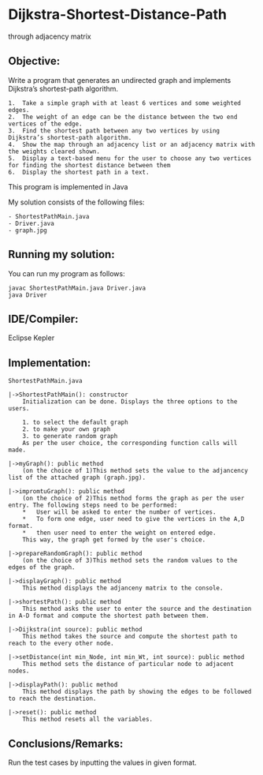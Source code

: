 Dijkstra-Shortest-Distance-Path
===============================

through adjacency matrix


Objective:	
-----------

Write a program that generates an undirected graph and implements Dijkstra’s shortest-path algorithm.

	1.	Take a simple graph with at least 6 vertices and some weighted edges.
	2.	The weight of an edge can be the distance between the two end vertices of the edge.
	3.	Find the shortest path between any two vertices by using Dijkstra’s shortest-path algorithm.
	4.	Show the map through an adjacency list or an adjacency matrix with the weights cleared shown. 
	5.	Display a text-based menu for the user to choose any two vertices for finding the shortest distance between them
	6.	Display the shortest path in a text.


This program is implemented in Java

My solution consists of the following files:

	- ShortestPathMain.java
	- Driver.java
	- graph.jpg


Running my solution:
-------------------
You can run my program as follows:

	javac ShortestPathMain.java Driver.java	
	java Driver


IDE/Compiler:	
------------
Eclipse Kepler


Implementation:
-----------------
	ShortestPathMain.java

	|->ShortestPathMain(): constructor
		Initialization can be done. Displays the three options to the users. 		
		
		1. to select the default graph
		2. to make your own graph
		3. to generate random graph
		As per the user choice, the corresponding function calls will made.

	|->myGraph(): public method
		(on the choice of 1)This method sets the value to the adjancency list of the attached graph (graph.jpg).

	|->impromtuGraph(): public method
		(on the choice of 2)This method forms the graph as per the user entry. The following steps need to be performed:
		*	User will be asked to enter the number of vertices.
		*	To form one edge, user need to give the vertices in the A,D format. 			
		*	then user need to enter the weight on entered edge.
		This way, the graph get formed by the user's choice.
		
	|->prepareRandomGraph(): public method
		(on the choice of 3)This method sets the random values to the edges of the graph.
	
	|->displayGraph(): public method
		This method displays the adjanceny matrix to the console.
	
	|->shortestPath(): public method
		This method asks the user to enter the source and the destination in A-D format and compute the shortest path between them.

	|->Dijkstra(int source): public method
		This method takes the source and compute the shortest path to reach to the every other node.

	|->setDistance(int min_Node, int min_Wt, int source): public method
		This method sets the distance of particular node to adjacent nodes.

	|->displayPath(): public method
		This method displays the path by showing the edges to be followed to reach the destination.

	|->reset(): public method
		This method resets all the variables.
		

Conclusions/Remarks:
-------------------
Run the test cases by inputting the values in given format.
